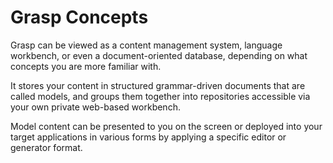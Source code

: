 # Grasp Concepts

Grasp can be viewed as a content management system, language workbench, or even a document-oriented database, depending on what concepts you are more familiar with.

It stores your content in structured grammar-driven documents that are called models, and groups them together into repositories accessible via your own private web-based workbench.

Model content can be presented to you on the screen or deployed into your target applications in various forms by applying a specific editor or generator format.


